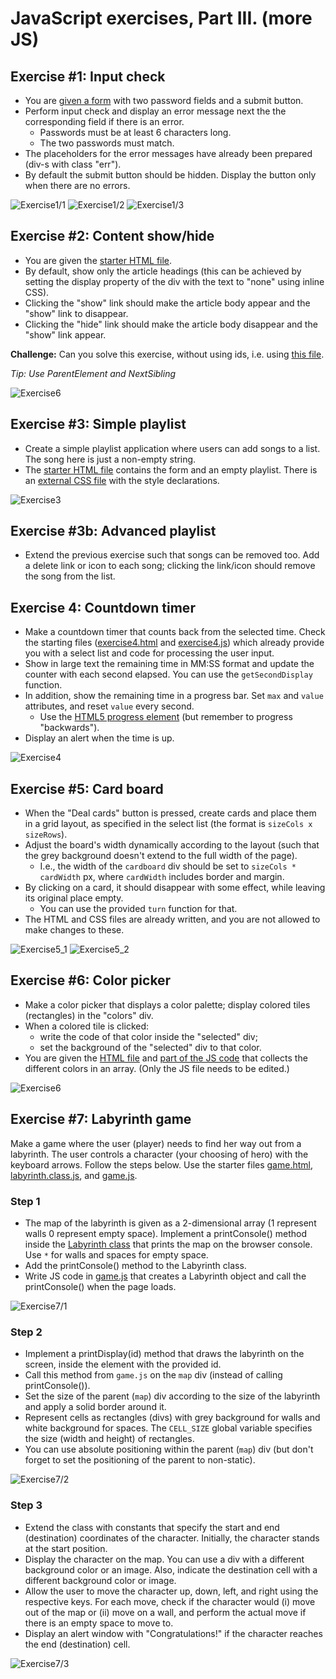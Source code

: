 # JavaScript exercises, Part III. (more JS)


## Exercise #1: Input check

  - You are [given a form](exercise1.html) with two password fields and a submit button.
  - Perform input check and display an error message next the the corresponding field if there is an error.
    * Passwords must be at least 6 characters long.
    * The two passwords must match.
  - The placeholders for the error messages have already been prepared (div-s with class "err").
  - By default the submit button should be hidden. Display the button only when there are no errors.

![Exercise1/1](images/exercise1_1.png)
![Exercise1/2](images/exercise1_2.png)
![Exercise1/3](images/exercise1_3.png)



## Exercise #2: Content show/hide

  - You are given the [starter HTML file](exercise2.html).
  - By default, show only the article headings (this can be achieved by setting the display property of the div with the text to "none" using inline CSS).
  - Clicking the "show" link should make the article body appear and the "show" link to disappear.
  - Clicking the "hide" link should make the article body disappear and the "show" link appear.

  **Challenge:** Can you solve this exercise, without using ids, i.e. using [this file](exercise2b.html).
  
  *Tip: Use ParentElement and NextSibling*

![Exercise6](images/exercise2.png)


## Exercise #3: Simple playlist

  - Create a simple playlist application where users can add songs to a list. The song here is just a non-empty string.
  - The [starter HTML file](exercise3.html) contains the form and an empty playlist. There is an [external CSS file](exercise3.css) with the style declarations.

![Exercise3](images/exercise3.png)


## Exercise #3b: Advanced playlist

  - Extend the previous exercise such that songs can be removed too. Add a delete link or icon to each song; clicking the link/icon should remove the song from the list.

## Exercise 4: Countdown timer

  - Make a countdown timer that counts back from the selected time. Check the starting files ([exercise4.html](exercise4.html) and [exercise4.js](exercise4.js)) which already provide you with a select list and code for processing the user input.
  - Show in large text the remaining time in MM:SS format and update the counter with each second elapsed. You can use the `getSecondDisplay` function.
  - In addition, show the remaining time in a progress bar. Set `max` and `value` attributes, and reset `value` every second.
    * Use the [HTML5 progress element](https://www.w3schools.com/tags/tag_progress.asp) (but remember to progress "backwards").
  - Display an alert when the time is up.

![Exercise4](images/exercise4.png)

## Exercise #5: Card board

  - When the "Deal cards" button is pressed, create cards and place them in a grid layout, as specified in the select list (the format is `sizeCols x sizeRows`).
  - Adjust the board's width dynamically according to the layout (such that the grey background doesn't extend to the full width of the page).
    * I.e., the width of the `cardboard` div should be set to `sizeCols * cardWidth` px, where `cardWidth` includes border and margin.
  - By clicking on a card, it should disappear with some effect, while leaving its original place empty.
    * You can use the provided `turn` function for that.
  - The HTML and CSS files are already written, and you are not allowed to make changes to these.

![Exercise5_1](images/exercise5_1.png)
![Exercise5_2](images/exercise5_2.png)

## Exercise #6: Color picker

  - Make a color picker that displays a color palette; display colored tiles (rectangles) in the "colors" div.
  - When a colored tile is clicked:
    * write the code of that color inside the "selected" div;
    * set the background of the "selected" div to that color.
  - You are given the [HTML file](exercise6.html) and [part of the JS code](exercise6.js) that collects the different colors in an array. (Only the JS file needs to be edited.)

![Exercise6](images/exercise6.png)


## Exercise #7: Labyrinth game

Make a game where the user (player) needs to find her way out from a labyrinth. The user controls a character (your choosing of hero) with the keyboard arrows. Follow the steps below. Use the starter files [game.html](game.html), [labyrinth.class.js](labyrinth.class.js), and [game.js](game.js).

### Step 1

  - The map of the labyrinth is given as a 2-dimensional array (1 represent walls 0 represent empty space). Implement a printConsole() method inside the [Labyrinth class](labyrinth.class.js) that prints the map on the browser console. Use `*` for walls and spaces for empty space.
   - Add the printConsole() method to the Labyrinth class.
   - Write JS code in [game.js](game.js) that creates a Labyrinth object and call the printConsole() when the page loads.

![Exercise7/1](images/exercise7_1.png)

### Step 2

  - Implement a printDisplay(id) method that draws the labyrinth on the screen, inside the element with the provided id.
  - Call this method from `game.js` on the `map` div (instead of calling printConsole()).
  - Set the size of the parent (`map`) div according to the size of the labyrinth and apply a solid border around it.
  - Represent cells as rectangles (divs) with grey background for walls and white background for spaces. The `CELL_SIZE` global variable specifies the size (width and height) of rectangles.
  - You can use absolute positioning within the parent (`map`) div (but don't forget to set the positioning of the parent to non-static).

![Exercise7/2](images/exercise7_2.png)

### Step 3

  - Extend the class with constants that specify the start and end (destination) coordinates of the character. Initially, the character stands at the start position.
  - Display the character on the map. You can use a div with a different background color or an image. Also, indicate the destination cell with a different background color or image.
  - Allow the user to move the character up, down, left, and right using the respective keys. For each move, check if the character would (i) move out of the map or (ii) move on a wall, and perform the actual move if there is an empty space to move to.
  - Display an alert window with "Congratulations!" if the character reaches the end (destination) cell.

![Exercise7/3](images/exercise7_3.png)
